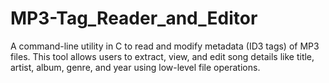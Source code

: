 # MP3-Tag_Reader_and_Editor
A command-line utility in C to read and modify metadata (ID3 tags) of MP3 files. This tool allows users to extract, view, and edit song details like title, artist, album, genre, and year using low-level file operations.
